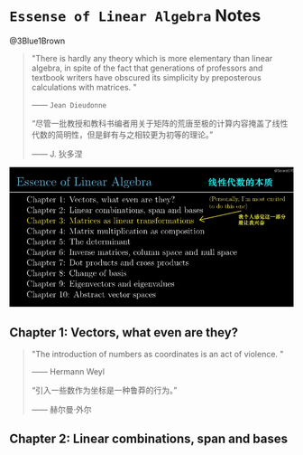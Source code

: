 # `Essense of Linear Algebra`  Notes

@3Blue1Brown



> "There is hardly any theory which is more elementary than linear algebra, in spite of the fact that generations of professors and textbook writers have obscured its simplicity by preposterous calculations with matrices. "
>
> —— `Jean Dieudonne`
>
> “尽管一批教授和教科书编者用关于矩阵的荒唐至极的计算内容掩盖了线性代数的简明性，但是鲜有与之相较更为初等的理论。”
>
> —— J. 狄多涅



<img src="1.jpg" />



## Chapter 1: Vectors, what even are they?

> "The introduction of numbers as coordinates is an act of violence. "
>
> —— Hermann Weyl
>
> “引入一些数作为坐标是一种鲁莽的行为。”
>
> —— 赫尔曼·外尔



##  Chapter 2: Linear combinations, span and bases

